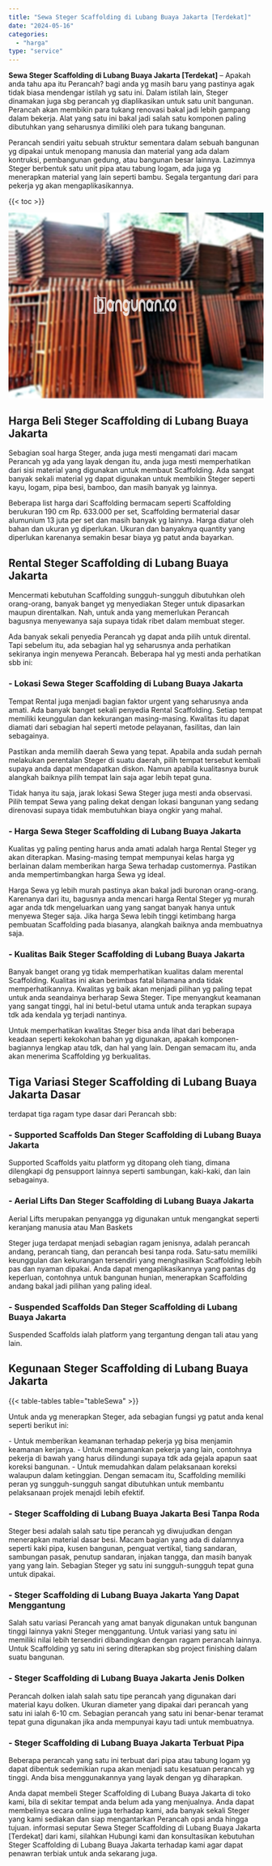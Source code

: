 ```yaml
---
title: "Sewa Steger Scaffolding di Lubang Buaya Jakarta [Terdekat]"
date: "2024-05-16"
categories: 
  - "harga"
type: "service"
---
```


**Sewa Steger Scaffolding di Lubang Buaya Jakarta \[Terdekat\]** – Apakah anda tahu apa itu Perancah? bagi anda yg masih baru yang pastinya agak tidak biasa mendengar istilah yg satu ini. Dalam istilah lain, Steger dinamakan juga sbg perancah yg diaplikasikan untuk satu unit bangunan. Perancah akan membikin para tukang renovasi bakal jadi lebih gampang dalam bekerja. Alat yang satu ini bakal jadi salah satu komponen paling dibutuhkan yang seharusnya dimiliki oleh para tukang bangunan.

Perancah sendiri yaitu sebuah struktur sementara dalam sebuah bangunan yg dipakai untuk menopang manusia dan material yang ada dalam kontruksi, pembangunan gedung, atau bangunan besar lainnya. Lazimnya Steger berbentuk satu unit pipa atau tabung logam, ada juga yg menerapkan material yang lain seperti bambu. Segala tergantung dari para pekerja yg akan mengaplikasikannya.

{{< toc >}}

![Sewa Steger Scaffolding di Lubang Buaya Jakarta [Terdekat]](/images/sewa-scaffolding-steger-13.png)

## Harga Beli Steger Scaffolding di Lubang Buaya Jakarta

Sebagian soal harga Steger, anda juga mesti mengamati dari macam Perancah yg ada yang layak dengan itu, anda juga mesti memperhatikan dari sisi material yang digunakan untuk membaut Scaffolding. Ada sangat banyak sekali material yg dapat digunakan untuk membikin Steger seperti kayu, logam, pipa besi, bamboo, dan masih banyak yg lainnya.

Beberapa list harga dari Scaffolding bermacam seperti Scaffolding berukuran 190 cm Rp. 633.000 per set, Scaffolding bermaterial dasar alumunium 13 juta per set dan masih banyak yg lainnya. Harga diatur oleh bahan dan ukuran yg diperlukan. Ukuran dan banyaknya quantity yang diperlukan karenanya semakin besar biaya yg patut anda bayarkan.

## Rental Steger Scaffolding di Lubang Buaya Jakarta

Mencermati kebutuhan Scaffolding sungguh-sungguh dibutuhkan oleh orang-orang, banyak banget yg menyediakan Steger untuk dipasarkan maupun direntalkan. Nah, untuk anda yang memerlukan Perancah bagusnya menyewanya saja supaya tidak ribet dalam membuat steger.

Ada banyak sekali penyedia Perancah yg dapat anda pilih untuk dirental. Tapi sebelum itu, ada sebagian hal yg seharusnya anda perhatikan sekiranya ingin menyewa Perancah. Beberapa hal yg mesti anda perhatikan sbb ini:

### \- Lokasi Sewa Steger Scaffolding di Lubang Buaya Jakarta

Tempat Rental juga menjadi bagian faktor urgent yang seharusnya anda amati. Ada banyak banget sekali penyedia Rental Scaffolding. Setiap tempat memiliki keunggulan dan kekurangan masing-masing. Kwalitas itu dapat diamati dari sebagian hal seperti metode pelayanan, fasilitas, dan lain sebagainya.

Pastikan anda memilih daerah Sewa yang tepat. Apabila anda sudah pernah melakukan perentalan Steger di suatu daerah, pilih tempat tersebut kembali supaya anda dapat mendapatkan diskon. Namun apabila kualitasnya buruk alangkah baiknya pilih tempat lain saja agar lebih tepat guna.

Tidak hanya itu saja, jarak lokasi Sewa Steger juga mesti anda observasi. Pilih tempat Sewa yang paling dekat dengan lokasi bangunan yang sedang direnovasi supaya tidak membutuhkan biaya ongkir yang mahal.

### \- Harga Sewa Steger Scaffolding di Lubang Buaya Jakarta

Kualitas yg paling penting harus anda amati adalah harga Rental Steger yg akan diterapkan. Masing-masing tempat mempunyai kelas harga yg berlainan dalam memberikan harga Sewa terhadap customernya. Pastikan anda mempertimbangkan harga Sewa yg ideal.

Harga Sewa yg lebih murah pastinya akan bakal jadi buronan orang-orang. Karenanya dari itu, bagusnya anda mencari harga Rental Steger yg murah agar anda tdk mengeluarkan uang yang sangat banyak hanya untuk menyewa Steger saja. Jika harga Sewa lebih tinggi ketimbang harga pembuatan Scaffolding pada biasanya, alangkah baiknya anda membuatnya saja.

### \- Kualitas Baik Steger Scaffolding di Lubang Buaya Jakarta

Banyak banget orang yg tidak memperhatikan kualitas dalam merental Scaffolding. Kualitas ini akan berimbas fatal bilamana anda tidak memperhatikannya. Kwalitas yg baik akan menjadi pilihan yg paling tepat untuk anda seandainya berharap Sewa Steger. Tipe menyangkut keamanan yang sangat tinggi, hal ini betul-betul utama untuk anda terapkan supaya tdk ada kendala yg terjadi nantinya.

Untuk memperhatikan kwalitas Steger bisa anda lihat dari beberapa keadaan seperti kekokohan bahan yg digunakan, apakah komponen-bagiannya lengkap atau tdk, dan hal yang lain. Dengan semacam itu, anda akan menerima Scaffolding yg berkualitas.

## Tiga Variasi Steger Scaffolding di Lubang Buaya Jakarta Dasar

terdapat tiga ragam type dasar dari Perancah sbb:

### \- Supported Scaffolds Dan Steger Scaffolding di Lubang Buaya Jakarta

Supported Scaffolds yaitu platform yg ditopang oleh tiang, dimana dilengkapi dg pensupport lainnya seperti sambungan, kaki-kaki, dan lain sebagainya.

### \- Aerial Lifts Dan Steger Scaffolding di Lubang Buaya Jakarta

Aerial Lifts merupakan penyangga yg digunakan untuk mengangkat seperti keranjang manusia atau Man Baskets

Steger juga terdapat menjadi sebagian ragam jenisnya, adalah perancah andang, perancah tiang, dan perancah besi tanpa roda. Satu-satu memiliki keunggulan dan kekurangan tersendiri yang menghasilkan Scaffolding lebih pas dan nyaman dipakai. Anda dapat mengaplikasikannya yang pantas dg keperluan, contohnya untuk bangunan hunian, menerapkan Scaffolding andang bakal jadi pilihan yang paling ideal.

### \- Suspended Scaffolds Dan Steger Scaffolding di Lubang Buaya Jakarta

Suspended Scaffolds ialah platform yang tergantung dengan tali atau yang lain.

## Kegunaan Steger Scaffolding di Lubang Buaya Jakarta

{{< table-tables table="tableSewa" >}}

Untuk anda yg menerapkan Steger, ada sebagian fungsi yg patut anda kenal seperti berikut ini:

\- Untuk memberikan keamanan terhadap pekerja yg bisa menjamin keamanan kerjanya. - Untuk mengamankan pekerja yang lain, contohnya pekerja di bawah yang harus dilindungi supaya tdk ada gejala apapun saat koreksi bangunan. - Untuk memudahkan dalam pelaksanaan koreksi walaupun dalam ketinggian. Dengan semacam itu, Scaffolding memiliki peran yg sungguh-sungguh sangat dibutuhkan untuk membantu pelaksanaan projek menajdi lebih efektif.

### \- Steger Scaffolding di Lubang Buaya Jakarta Besi Tanpa Roda

Steger besi adalah salah satu tipe perancah yg diwujudkan dengan menerapkan material dasar besi. Macam bagian yang ada di dalamnya seperti kaki pipa, kusen bangunan, penguat vertikal, tiang sandaran, sambungan pasak, penutup sandaran, injakan tangga, dan masih banyak yang yang lain. Sebagian Steger yg satu ini sungguh-sungguh tepat guna untuk dipakai.

### \- Steger Scaffolding di Lubang Buaya Jakarta Yang Dapat Menggantung

Salah satu variasi Perancah yang amat banyak digunakan untuk bangunan tinggi lainnya yakni Steger menggantung. Untuk variasi yang satu ini memiliki nilai lebih tersendiri dibandingkan dengan ragam perancah lainnya. Untuk Scaffolding yg satu ini sering diterapkan sbg project finishing dalam suatu bangunan.

### \- Steger Scaffolding di Lubang Buaya Jakarta Jenis Dolken

Perancah dolken ialah salah satu tipe perancah yang digunakan dari material kayu dolken. Ukuran diameter yang dipakai dari perancah yang satu ini ialah 6-10 cm. Sebagian perancah yang satu ini benar-benar teramat tepat guna digunakan jika anda mempunyai kayu tadi untuk membuatnya.

### \- Steger Scaffolding di Lubang Buaya Jakarta Terbuat Pipa

Beberapa perancah yang satu ini terbuat dari pipa atau tabung logam yg dapat dibentuk sedemikian rupa akan menjadi satu kesatuan perancah yg tinggi. Anda bisa menggunakannya yang layak dengan yg diharapkan.

Anda dapat membeli Steger Scaffolding di Lubang Buaya Jakarta di toko kami, bila di sekitar tempat anda belum ada yang menjualnya. Anda dapat membelinya secara online juga terhadap kami, ada banyak sekali Steger yang kami sediakan dan siap mengantarkan Perancah opsi anda hingga tujuan. informasi seputar Sewa Steger Scaffolding di Lubang Buaya Jakarta \[Terdekat\] dari kami, silahkan Hubungi kami dan konsultasikan kebutuhan Steger Scaffolding di Lubang Buaya Jakarta terhadap kami agar dapat penawran terbiak untuk anda sekarang juga.
